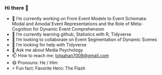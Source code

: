 ### Hi there 👋

<!--
**tolgahan-aydin/tolgahan-aydin** is a ✨ _special_ ✨ repository because its `README.md` (this file) appears on your GitHub profile.
Here are some ideas to get you started:
-->

- 🔭 I’m currently working on From Event Models to Event Schemata: Modal and Amodal Event Representations and the Role of Meta-Cognition for Dynamic Event Comprehension
- 🌱 I’m currently learning github, Statistics with R, Tidyverse
- 👯 I’m looking to collaborate on Event Segmentation of Dynamic Scenes
- 🤔 I’m looking for help with Tidyverse
- 💬 Ask me about Media Psychology
- 📫 How to reach me: tolgahan7008@gmail.com
- 😄 Pronouns: He / Him
- ⚡ Fun fact: Favorite Hero: The Flash

